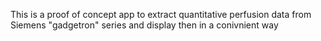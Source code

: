 This is a proof of concept app to extract quantitative perfusion data from Siemens "gadgetron" series and display then in a conivnient way
